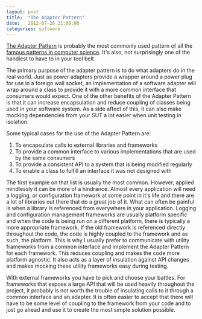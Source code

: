 ```yaml
---
layout: post
title:  "The Adaptor Pattern"
date:   2012-07-26 21:00:00
categories: software
---
```


[The Adapter Pattern](http://www.oodesign.com/adapter-pattern.html) is probably the most commonly used pattern of all the [famous patterns in computer science](http://www.amazon.com/Design-Patterns-Elements-Reusable-Object-Oriented/dp/0201633612). It's also, not surprisingly one of the handiest to have to in your tool belt.

The primary purpose of the adapter pattern is to do what adapters do in the real world. Just as power adapters provide a wrapper around a power plug for use in a foreign wall socket, an implementation of a software adapter will wrap around a class to provide it with a more common interface that consumers would expect. One of the other benefits of the Adapter Pattern is that it can increase encapsulation and reduce coupling of classes being used in your software system. As a side affect of this, it can also make mocking dependencies from your SUT a lot easier when unit testing in isolation.

Some typical cases for the use of the Adapter Pattern are:

1.  To encapsulate calls to external libraries and frameworks
2.  To provide a common interface to various implementations that are used by the same consumers
3.  To provide a consistent API to a system that is being modified regularly
4.  To enable a class to fulfill an interface it was not designed with

The first example on that list is usually the most common. However, applied mindlessly it can be more of a hindrance. Almost every application will need a logging, or configuration framework at some point in it's life and there are a lot of libraries out there that do a great job of it. What can often be painful is when a library is referenced from everywhere in your application. Logging and configuration management frameworks are usually platform specific and when the code is being run on a different platform, there is typically a more appropriate framework. If the old framework is referenced directly throughout the code, the code is highly coupled to the framework and as such, the platform. This is why I usually prefer to communicate with utility frameworks from a common interface and implement the Adapter Pattern for each framework. This reduces coupling and makes the code more platform agnostic. It also acts as a layer of insulation against API changes and makes mocking these utility frameworks easy during testing.

With external frameworks you have to pick and choose your battles. For frameworks that expose a large API that will be used heavily throughout the project, it probably is not worth the trouble of insulating calls to it through a common interface and an adapter. It is often easier to accept that there will have to be some level of coupling to the framework from your code and to just go ahead and use it to create the most simple solution possible.